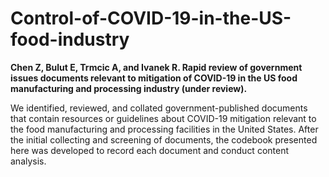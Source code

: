 # Control-of-COVID-19-in-the-US-food-industry

**Chen Z, Bulut E, Trmcic A, and Ivanek R. Rapid review of government issues documents relevant to mitigation of COVID-19 in the US food manufacturing and processing industry (under review).**

We identified, reviewed, and collated government-published documents that contain resources or guidelines about COVID-19 mitigation relevant to the food manufacturing and processing facilities in the United States. After the initial collecting and screening of documents, the codebook presented here was developed to record each document and conduct content analysis.
